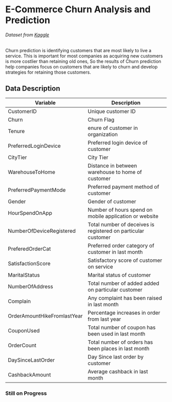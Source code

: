 # E-Commerce Churn Analysis and Prediction
###### Dataset from [Kaggle](https://www.kaggle.com/datasets/ankitverma2010/ecommerce-customer-churn-analysis-and-prediction)
Churn prediction is identifying customers that are most likely to live a service. This is important for most companies as acquiring new customers is more costlier than retaining old ones, So the results of Churn prediction help companies focus on customers that are likely to churn and develop strategies for retaining those customers.
## Data Description
| Variable | Description |
| --- | --- |
|CustomerID|Unique customer ID|
|Churn|Churn Flag|
|Tenure|enure of customer in organization|
|PreferredLoginDevice|Preferred login device of customer|
|CityTier|City Tier|
|WarehouseToHome|Distance in between warehouse to home of customer|
|PreferredPaymentMode|Preferred payment method of customer|
|Gender|Gender of customer|
|HourSpendOnApp|Number of hours spend on mobile application or website|
|NumberOfDeviceRegistered|Total number of deceives is registered on particular customer|
|PreferedOrderCat|Preferred order category of customer in last month|
|SatisfactionScore|Satisfactory score of customer on service|
|MaritalStatus|Marital status of customer|
|NumberOfAddress|Total number of added added on particular customer|
|Complain|Any complaint has been raised in last month|
|OrderAmountHikeFromlastYear|Percentage increases in order from last year|
|CouponUsed|Total number of coupon has been used in last month|
|OrderCount|Total number of orders has been places in last month|
|DaySinceLastOrder|Day Since last order by customer|
|CashbackAmount|Average cashback in last month|

### Still on Progress
